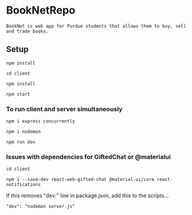 # BookNetRepo
`BookNet is web app for Purdue students that allows them to buy, sell and trade books.`

## Setup
`npm install`

`cd client`

`npm install`

`npm start`

### To run client and server simultaneously
`npm i express concurrently`

`npm i nodemon`

`npm run dev`

### Issues with dependencies for GiftedChat or @materialui
`cd client`

`npm i --save-dev react-web-gifted-chat @material-ui/core react-notifications`

If this removes "dev:" line in package.json, add this to the scripts...

`"dev": "nodemon server.js"`
